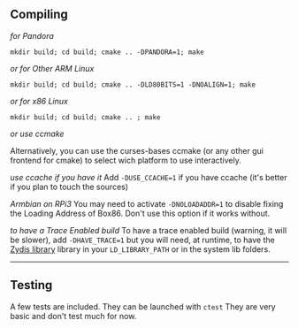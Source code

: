 Compiling
----
*for Pandora*

 `mkdir build; cd build; cmake .. -DPANDORA=1; make`
    
*or for Other ARM Linux*

 `mkdir build; cd build; cmake .. -DLD80BITS=1 -DNOALIGN=1; make`

*or for x86 Linux*

 `mkdir build; cd build; cmake .. ; make`

*or use ccmake*

Alternatively, you can use the curses-bases ccmake (or any other gui frontend for cmake) to select wich platform to use interactively.

*use ccache if you have it*
Add `-DUSE_CCACHE=1` if you have ccache (it's better if you plan to touch the sources)

*Armbian on RPi3*
You may need to activate `-DNOLOADADDR=1` to disable fixing the Loading Address of Box86. Don't use this option if it works without.

*to have a Trace Enabled build*
To have a trace enabled build (warning, it will be slower), add `-DHAVE_TRACE=1` but you will need, at runtime, to have the [Zydis library](https://github.com/zyantific/zydis) library in your `LD_LIBRARY_PATH` or in the system lib folders.

----

Testing
----
A few tests are included.
They can be launched with `ctest`
They are very basic and don't test much for now.

